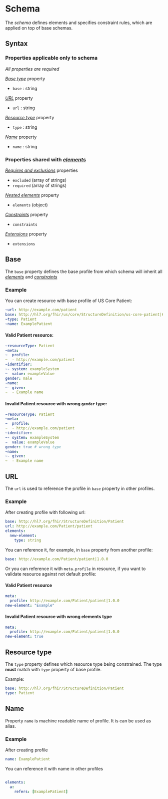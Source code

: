 # Schema

The _schema_ defines elements and specifies constraint rules,
which are applied on top of base schemas.

## Syntax

### Properties applicable only to schema

*All properties are required*

*[Base type](#base)* property

- `base` : string

*[URL](#url)* property

- `url` : string

*[Resource type](#resource-type)* property

- `type` : string

*[Name](#name)* property

- `name` : string


### Properties shared with *[elements](element.md)*

*[Requires and exclusions](element.md#requires-and-exclusions)* properties

- `excluded` (array of strings)
- `required` (array of strings)

*[Nested elements](element.md#subelement)* property

- `elements` (object)

*[Constraints](constraint.md)* property

- `constraints`

*[Extensions](extensions.md)* property

- `extensions`

## Base

The `base` property defines the base profile from which schema will
inherit all *[elements](element.md#subelement)* and *[constraints](/reference/constraint.md)*

### Example

You can create resource with base profile of US Core Patient:

```yaml
~url: http://example.com/patient
base: http://hl7.org/fhir/us/core/StructureDefinition/us-core-patient|6.0.0
~type: Patient
~name: ExamplePatient
```

#### Valid Patient resource:

```yaml
~resourceType: Patient
~meta:
~  profile:
~  - http://example.com/patient
~identifier:
~- system: exampleSystem
~  value: exampleValue
gender: male
~name:
~- given:
~  - Example name
```

#### Invalid Patient resource with wrong `gender` type:

```yaml
~resourceType: Patient
~meta:
~  profile:
~  - http://example.com/patient
~identifier:
~- system: exampleSystem
~  value: exampleValue
gender: true # wrong type
~name:
~- given:
~  - Example name
```

## URL

The `url` is used to reference the profile in `base` property in other profiles.

### Example

After creating profile with following url:

```yaml
base: http://hl7.org/fhir/StructureDefinition/Patient
url: http://example.com/Patient/patient
elements:
  new-element:
    type: string
```

You can reference it, for example, in `base` property from another profile:

```yaml
base: http://example.com/Patient/patient|1.0.0
```

Or you can reference it with `meta.profile` in resource, if you want to validate resource against not default profile:

#### Valid Patient resource
```yaml
meta:
  profile: http://example.com/Patient/patient|1.0.0
new-element: "Example"
```

#### Invalid Patient resource with wrong elements type
```yaml
meta:
  profile: http://example.com/Patient/patient|1.0.0
new-element: true
```

## Resource type

The `type` property defines which resource type being constrained.
The type **must** match with `type` property of base profile.

Example:
```yaml
base: http://hl7.org/fhir/StructureDefinition/Patient
type: Patient
```

## Name

Property `name` is machine readable name of profile. It is can be used as alias.

### Example

After creating profile

```yaml
name: ExamplePatient
```

You can reference it with name in other profiles

```yaml

elements:
  a:
    refers: [ExamplePatient]

```
